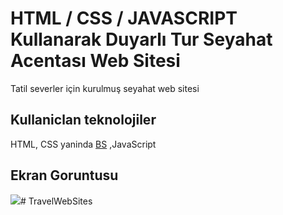 <h1> HTML / CSS / JAVASCRIPT Kullanarak Duyarlı Tur Seyahat Acentası Web Sitesi </h1>

Tatil severler için kurulmuş seyahat web sitesi

<h2> Kullaniclan teknolojiler</h2>

HTML, CSS yaninda <a href="https://getbootstrap.com/"> BS</a> ,JavaScript 

<h2> Ekran Goruntusu</h2>

![](./travel.gif.gif)# TravelWebSites
